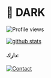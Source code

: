 #  🖤 **DARK**

![Profile views](https://gpvc.arturio.dev/a7m3dhany)

[![github stats](https://github-readme-stats.vercel.app/api?username=a7m3dhany&show_icons=true&theme=synthwave)](https://github.com/a7m3dhany)


#### **دارك**:
[![Contact](https://aleen42.github.io/badges/src/telegram.svg)](https://t.me/D2_RK)
